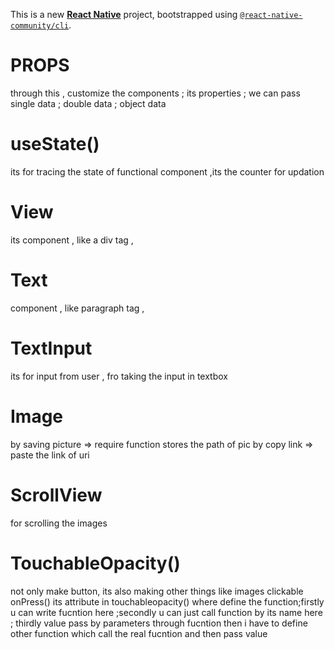 This is a new [**React Native**](https://reactnative.dev) project, bootstrapped using [`@react-native-community/cli`](https://github.com/react-native-community/cli).


#  PROPS  
 through this , customize the components ; its properties ; we can pass single data ; double data ; object data 
#  useState() 
 its for tracing the state of functional component ,its the counter for updation 
#  View 
 its component , like a div tag  , 

#   Text 
component , like paragraph tag , 

# TextInput
its for input from user , fro taking the input in textbox 

#  Image
by saving picture => require function stores the path of pic
by copy link => paste the link of uri

# ScrollView 
for scrolling the images 

# TouchableOpacity()
not only make button, its also making other things like images clickable 
  onPress() its attribute in touchableopacity() where define the function;firstly u can write fucntion here ;secondly u can just call function by its name here ; thirdly value pass by parameters through fucntion then i have to define other function which call the real fucntion and then pass value 




